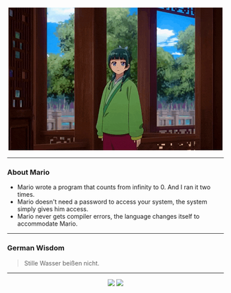 <p align="center">
  <img src="assets/maomao.gif" />
</p>

---

### About Mario
- Mario wrote a program that counts from infinity to 0. And I ran it two times.
- Mario doesn't need a password to access your system, the system simply gives him access.
- Mario never gets compiler errors, the language changes itself to accommodate Mario.

---

### German Wisdom
> Stille Wasser beißen nicht.

---

<p align="center">
  <a>
    <img height="180em" src="https://github-readme-stats-eight-theta.vercel.app/api?username=Torfkopp&show_icons=true&theme=dark&include_all_commits=true&count_private=true"/>
  </a>
  <a href="https://github.com/Torfkopp?tab=repositories">
    <img height="180em" src="https://github-readme-stats-eight-theta.vercel.app/api/top-langs/?username=torfkopp&layout=compact&theme=dark&langs_count=8&hide=java"/>
  </a>
</p>
